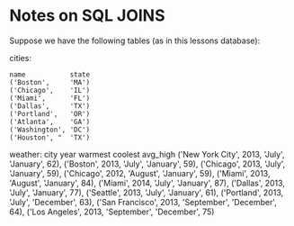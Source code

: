 Notes on SQL JOINS
=================

Suppose we have the following tables (as in this lessons database):


cities:

	name           state
    ('Boston',     'MA')
    ('Chicago',    'IL')
    ('Miami',      'FL')
    ('Dallas',     'TX')
    ('Portland',   'OR')
    ('Atlanta',    'GA')
    ('Washington', 'DC')
    ('Houston', "  'TX')


weather:
    city              year  warmest      coolest    avg_high
 	('New York City', 2013, 'July',      'January',  62),
    ('Boston',        2013, 'July',      'January',  59),
    ('Chicago',       2013, 'July',      'January',  59),
    ('Chicago',       2012, 'August',    'January',  59),
    ('Miami',         2013, 'August',    'January',  84),
    ('Miami',         2014, 'July',      'January',  87),
    ('Dallas',        2013, 'July',      'January',  77),
    ('Seattle',       2013, 'July',      'January',  61),
    ('Portland',      2013, 'July',      'December', 63),
    ('San Francisco', 2013, 'September', 'December', 64),
    ('Los Angeles',   2013, 'September', 'December', 75)

